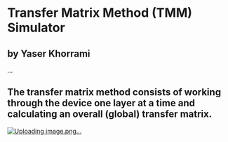 # Transfer Matrix Method (TMM) Simulator
## by Yaser Khorrami
...
## The transfer matrix method consists of working through the device one layer at a time and calculating an overall (global) transfer matrix.
[![Uploading image.png…]()](https://www.mathworks.com/matlabcentral/mlc-downloads/downloads/63aa052f-b8ed-496d-93da-841c16923a64/7058f5fe-2106-4d7a-89ea-e5821c7e8b97/images/1644204945.png)
